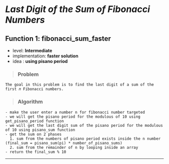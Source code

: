 # _**Last Digit of the Sum of Fibonacci Numbers**_

## **Function 1: fibonacci_sum_faster**

* level: **Intermediate**
* implementation: **faster solution**
* idea : **using pisano period** 

>### Problem
    The goal in this problem is to find the last digit of a sum of the first 𝑛 Fibonacci numbers.

>### Algorithm
    - make the user enter a number n for fibonacci number targeted
    - we will get the pisano period for the modulous of 10 using get_pisano_period function
    - we will get the last digit sum of the pisano period for the modulous of 10 using pisano_sum function
    - get the sum on 2 phases
      1. sum from the numbers of pisano period exists inside the n number (final_sum = pisano_sum(pi) * number_of_pisano_sums) 
      2. sum from the remainder of n by looping inside an array
    - return the final_sum % 10

----
